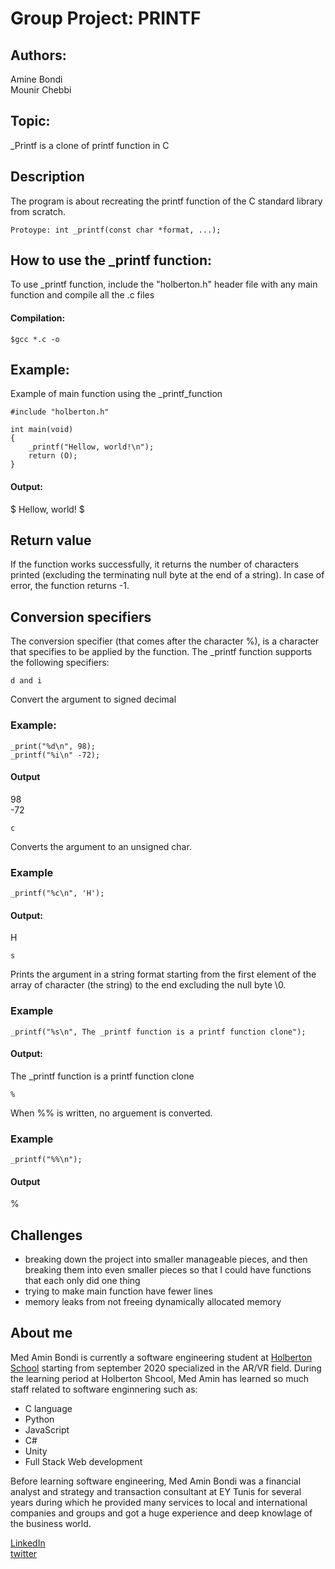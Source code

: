 # Group Project: PRINTF

## Authors:
Amine Bondi
<br>
Mounir Chebbi

## Topic:
_Printf is a clone of printf function in C

## Description

The program is about recreating the printf function of the C standard library from scratch.

`Protoype: int _printf(const char *format, ...);`

## How to use the _printf function:

To use _printf function, include the "holberton.h" header file with any main function and compile all the .c files
#### Compilation:

`$gcc *.c -o`

## Example:
Example of main function using the _printf_function
```
#include "holberton.h"

int main(void)
{
	_printf("Hellow, world!\n");
	return (O);
}
```

 #### Output:

$
Hellow, world!
$

## Return value

If the function works successfully, it returns the number of characters printed (excluding the terminating null byte at the end of a string). In case of error, the function returns -1.

## Conversion specifiers

The conversion specifier (that comes after the character %), is a character that specifies to be applied by the function. The _printf function supports the following specifiers:

`d and i`

Convert the argument to signed decimal 

### Example:

`_print("%d\n", 98);`
<br>
`_printf("%i\n" -72);`

#### Output

98
<br>
-72

`c`

Converts the argument to an unsigned char.

### Example

`_printf("%c\n", 'H');`

#### Output:

H

`s`

Prints the argument in a string format starting from the first element of the array of character (the string) to the end excluding the null byte \0.

### Example 

`_printf("%s\n", The _printf function is a printf function clone");`

#### Output:

The _printf function is a printf function clone

`%`

When %% is written, no arguement is converted.

### Example

`_printf("%%\n");`

#### Output

%

## Challenges
* breaking down the project into smaller manageable pieces, and then breaking them into even smaller pieces so that I could have functions that each only did one thing
* trying to make main function have fewer lines
* memory leaks from not freeing dynamically allocated memory
## About me
Med Amin Bondi is currently a software engineering student at [Holberton School](https://www.holbertonschool.com/) starting from september 2020 specialized in the AR/VR field.
During the learning period at Holberton Shcool, Med Amin has learned so much staff related to software enginnering such as:
* C language
* Python
* JavaScript
* C#
* Unity
* Full Stack Web development

Before learning software engineering, Med Amin Bondi was a financial analyst and strategy and transaction consultant at EY Tunis for several years during which he provided many services to local and international companies and groups and got a huge experience and deep knowlage of the business world.

[LinkedIn](https://www.linkedin.com/in/mohamed-amine-bondi-67bb1b171/)
<br>
[twitter](https://twitter.com/AminBondi)
